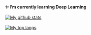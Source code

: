 **✨ I’m currently learning Deep Learning**
<br>
<br>
[![My github stats](https://github-readme-stats.vercel.app/api?username=boredvoideater&count_private=true&show_icons=true&theme=great-gatsby&hide_rank=false)](https://github.com/anuraghazra/github-readme-stats)
<br>
<br>
[![My top langs](https://github-readme-stats.vercel.app/api/top-langs/?username=boredvoideater&layout=compact&theme=great-gatsby)](https://github.com/anuraghazra/github-readme-stats)
